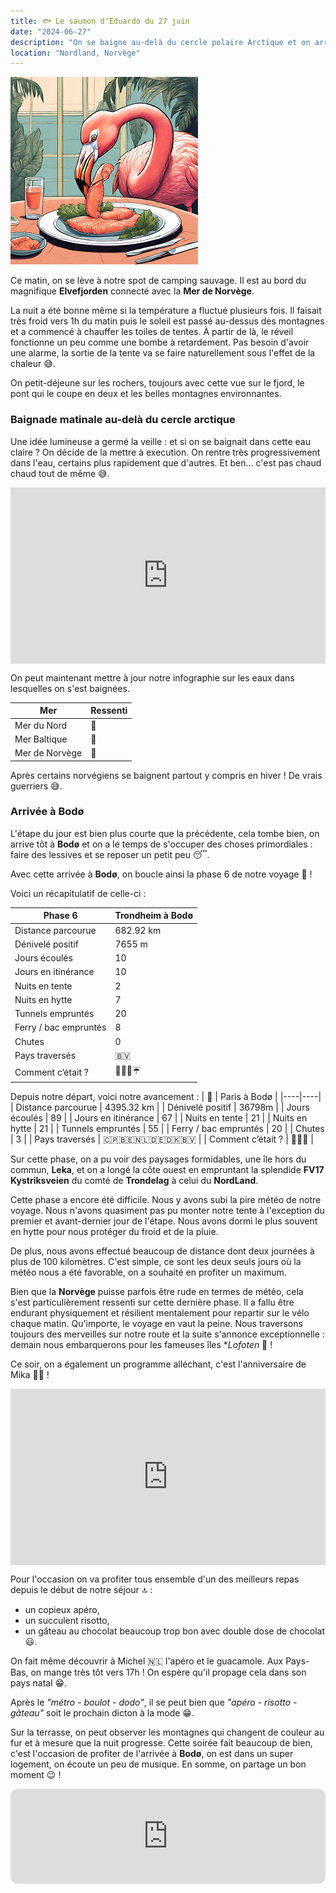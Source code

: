 ```yaml
---
title: 🐟 Le saumon d'Eduardo du 27 juin
date: "2024-06-27"
description: "On se baigne au-delà du cercle polaire Arctique et on arrive à Bodø pour fêter un anniversaire très spécial !"
location: "Nordland, Norvège"
---
```


![Saumon d'Eduardo](../saumon_eduardo.png)

Ce matin, on se lève à notre spot de camping sauvage. Il est au bord du magnifique **Elvefjorden** connecté avec la **Mer de Norvège**.

La nuit a été bonne même si la température a fluctué plusieurs fois. Il faisait très froid vers 1h du matin puis le soleil est passé au-dessus des montagnes et a commencé à chauffer les toiles de tentes. À partir de là, le réveil fonctionne un peu comme une bombe à retardement. Pas besoin d'avoir une alarme, la sortie de la tente va se faire naturellement sous l'effet de la chaleur 😅. 

On petit-déjeune sur les rochers, toujours avec cette vue sur le fjord, le pont qui le coupe en deux et les belles montagnes environnantes.

### Baignade matinale au-delà du cercle arctique 
Une idée lumineuse a germé la veille : et si on se baignait dans cette eau claire ? On décide de la mettre à execution. On rentre très progressivement dans l'eau, certains plus rapidement que d'autres. Et ben... c'est pas chaud chaud tout de même 😅.

<div style="width: 100%; height: 0; position: relative; padding-bottom: 56%;"><iframe src="https://giphy.com/embed/5t4gxm7fZD5sSUWpsi" style="top: 0; left: 0; width: 100%; height: 100%; position: absolute; border: 0;" allowfullscreen scrolling="no" allow="encrypted-media;" class="giphy-embed"></iframe></div> 

On peut maintenant mettre à jour notre infographie sur les eaux dans lesquelles on s'est baignées.

|  Mer  | Ressenti   |
|----|----|
| Mer du Nord    | 🥶   |
| Mer Baltique   | 🥶  |
| Mer de Norvège | 🧊  |

Après certains norvégiens se baignent partout y compris en hiver ! De vrais guerriers 😅.

### Arrivée à Bodø 
L'étape du jour est bien plus courte que la précédente, cela tombe bien, on arrive tôt à **Bodø** et on a le temps de s'occuper des choses primordiales : faire des lessives et se reposer un petit peu 😴.

Avec cette arrivée à **Bodø**, on boucle ainsi la phase 6 de notre voyage 🤩 !

Voici un récapitulatif de celle-ci :

| Phase 6 | Trondheim à Bodø |
|----|----|
| Distance parcourue | 682.92 km |
| Dénivelé positif | 7655 m  |
| Jours écoulés   |  10  |
| Jours en itinérance  |  10  |
| Nuits en tente  |  2 |
| Nuits en hytte  |  7 |
| Tunnels empruntés   | 20 |
| Ferry / bac empruntés  | 8 |
| Chutes   |  0  |
| Pays traversés  | 🇧🇻  |
| Comment c’était ?  | 🥰😍🤩☔ |

Depuis notre départ, voici notre avancement : 
| 🦩 | Paris à Bodø |
|----|----|
| Distance parcourue | 4395.32 km |
| Dénivelé positif | 36798m  |
| Jours écoulés   |  89 |
| Jours en itinérance  |  67 |
| Nuits en tente  |  21 |
| Nuits en hytte  |  21 |
| Tunnels empruntés   | 55 |
| Ferry / bac empruntés  | 20  |
| Chutes | 3 |
| Pays traversés  | 🇨🇵🇧🇪🇳🇱🇩🇪🇩🇰🇧🇻 |
| Comment c’était ?  | 🥰😍🤩   |

Sur cette phase, on a pu voir des paysages formidables, une île hors du commun, **Leka**, et on a longé la côte ouest en empruntant la splendide **FV17 Kystriksveien** du comté de **Trondelag** à celui du **NordLand**. 

Cette phase a encore été difficile. Nous y avons subi la pire météo de notre voyage. Nous n'avons quasiment pas pu monter notre tente à l'exception du premier et avant-dernier jour de l'étape. Nous avons dormi le plus souvent en hytte pour nous protéger du froid et de la pluie.

De plus, nous avons effectué beaucoup de distance dont deux journées à plus de 100 kilomètres. C'est simple, ce sont les deux seuls jours où la météo nous a été favorable, on a souhaité en profiter un maximum.

Bien que la **Norvège** puisse parfois être rude en termes de météo, cela s'est particulièrement ressenti sur cette dernière phase. Il a fallu être endurant physiquement et résilient mentalement pour repartir sur le vélo chaque matin. Qu'importe, le voyage en vaut la peine. Nous traversons toujours des merveilles sur notre route et la suite s'annonce exceptionnelle : demain nous embarquerons pour les fameuses îles **Lofoten* 🤩 !

Ce soir, on a également un programme alléchant, c'est l'anniversaire de Mika 🎂🥳 ! 

<div style="width: 100%; height: 0; position: relative; padding-bottom: 56%;"><iframe src="https://giphy.com/embed/WRL7YgP42OKns22wRD" style="top: 0; left: 0; width: 100%; height: 100%; position: absolute; border: 0;" allowfullscreen scrolling="no" allow="encrypted-media;" class="giphy-embed"></iframe></div> 

Pour l'occasion on va profiter tous ensemble d'un des meilleurs repas depuis le début de notre séjour 🔝 :
- un copieux apéro,
- un succulent risotto,
- un gâteau au chocolat beaucoup trop bon avec double dose de chocolat 😃.

On fait même découvrir à Michel 🇳🇱 l'apéro et le guacamole. Aux Pays-Bas, on mange très tôt vers 17h ! On espère qu'il propage cela dans son pays natal 😁.

Après le *"métro - boulot - dodo"*,  il se peut bien que *"apéro - risotto - gâteau"* soit le prochain dicton à la mode 😁.

Sur la terrasse, on peut observer les montagnes qui changent de couleur au fur et à mesure que la nuit progresse. Cette soirée fait beaucoup de bien, c'est l'occasion de profiter de l'arrivée à **Bodø**, on est dans un super logement, on écoute un peu de musique. En somme, on partage un bon moment 😉 !

<iframe style="border-radius:12px" src="https://open.spotify.com/embed/track/2RX8kOnJEVirXwP1FRgXBD?utm_source=generator" width="100%" height="152" frameBorder="0" allow="autoplay; clipboard-write; encrypted-media; picture-in-picture" loading="lazy"></iframe>

